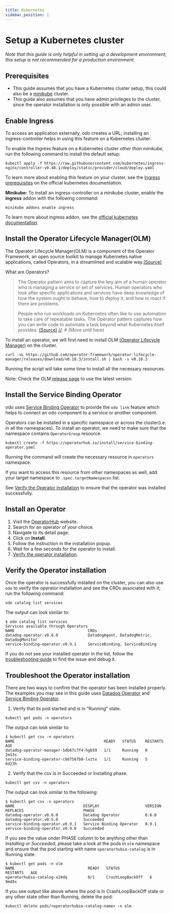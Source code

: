 ```yaml
---
title: Kubernetes
sidebar_position: 1
---
```


# Setup a Kubernetes cluster
*Note that this guide is only helpful in setting up a development environment; this setup is not recommended for a production environment.*

## Prerequisites
* This guide assumes that you have a Kubernetes cluster setup, this could also be a [minikube](https://minikube.sigs.k8s.io/docs/start/) cluster.
* This guide also assumes that you have admin privileges to the cluster, since the operator installation is only possible with an admin user.

## Enable Ingress
To access an application externally, odo creates a URL; installing an ingress-controller helps in using this feature on a Kubernetes cluster.

To enable the Ingress feature on a Kubernetes cluster _other than minikube_, run the following command to install the default setup:
```shell
kubectl apply -f https://raw.githubusercontent.com/kubernetes/ingress-nginx/controller-v0.48.1/deploy/static/provider/cloud/deploy.yaml
```
To learn more about enabling this feature on your cluster, see the [Ingress prerequisites](https://kubernetes.io/docs/concepts/services-networking/ingress/#prerequisites) on the official kubernetes documentation.

**Minikube:** To install an ingress-controller on a minikube cluster, enable the **ingress** addon with the following command:
```shell
minikube addons enable ingress
````
To learn more about ingress addon, see the [official kubernetes documentation](https://kubernetes.io/docs/tasks/access-application-cluster/ingress-minikube/).

## Install the Operator Lifecycle Manager(OLM)
The Operator Lifecycle Manager(OLM) is a component of the Operator Framework, an open source toolkit to manage Kubernetes native applications, called Operators, in a streamlined and scalable way.[(Source)](https://olm.operatorframework.io/)

[//]: # (Move this section to Architecture > Service Binding or create a new Operators doc)
What are Operators?
>The Operator pattern aims to capture the key aim of a human operator who is managing a service or set of services. Human operators who look after specific applications and services have deep knowledge of how the system ought to behave, how to deploy it, and how to react if there are problems.
>
>People who run workloads on Kubernetes often like to use automation to take care of repeatable tasks. The Operator pattern captures how you can write code to automate a task beyond what Kubernetes itself provides.
> [(Source)](https://kubernetes.io/docs/concepts/extend-kubernetes/operator/#motivation)
[//]: # (Move until here)

To install an operator, we will first need to install OLM [(Operator Lifecycle Manager)](https://olm.operatorframework.io/) on the cluster.
```shell
curl -sL https://github.com/operator-framework/operator-lifecycle-manager/releases/download/v0.18.3/install.sh | bash -s v0.18.3
```
Running the script will take some time to install all the necessary resources.

Note: Check the OLM [release page](https://github.com/operator-framework/operator-lifecycle-manager/releases/) to use the latest version.

## Install the Service Binding Operator
odo uses [Service Binding Operator](https://operatorhub.io/operator/service-binding-operator) to provide the `odo link` feature which helps to connect an odo component to a service or another component.

Operators can be installed in a specific namespace or across the cluster(i.e. in all the namespaces). To install an operator, we need to make sure that the namespace contains `OperatorGroup` resource.
```shell
kubectl create -f https://operatorhub.io/install/service-binding-operator.yaml
```
Running the command will create the necessary resource in `operators` namespace.

If you want to access this resource from other namespaces as well, add your target namespace to `.spec.targetNamespaces` list.

See [Verify the Operator installation](#verify-the-operator-installation) to ensure that the operator was installed successfully.

## Install an Operator
1. Visit the [OperatorHub](https://operatorhub.io) website.
2. Search for an operator of your choice.
3. Navigate to its detail page.
4. Click on **Install**.
5. Follow the instruction in the installation popup.
6. Wait for a few seconds for the operator to install.
7. [Verify the operator installation](#verify-the-operator-installation).

## Verify the Operator installation
Once the operator is successfully installed on the cluster, you can also use `odo` to verify the operator installation and see the CRDs associated with it; run the following command:
```shell
odo catalog list services
```
The output can look similar to:
```shell
$ odo catalog list services
Services available through Operators
NAME                                CRDs
datadog-operator.v0.6.0             DatadogAgent, DatadogMetric, DatadogMonitor
service-binding-operator.v0.9.1     ServiceBinding, ServiceBinding
```
If you do not see your installed operator in the list, follow the [troubleshooting guide](#troubleshoot-the-operator-installation) to find the issue and debug it.

## Troubleshoot the Operator installation
There are two ways to confirm that the operator has been installed properly.
The examples you may see in this guide uses [Datadog Operator](https://operatorhub.io/operator/datadog-operator) and [Service Binding Operator](https://operatorhub.io/operator/service-binding-operator).
1. Verify that its pod started and is in “Running” state.
  ```shell
  kubectl get pods -n operators
  ```
The output can look similar to:
  ```shell
  $ kubectl get csv -n operators
  NAME                                       READY   STATUS    RESTARTS   AGE
  datadog-operator-manager-5db67c7f4-hgb59   1/1     Running   0          2m13s
  service-binding-operator-c8d7587b8-lxztx   1/1     Running   5          6d23h
  ```
2. Verify that the csv is in Succeeded or Installing phase.
  ```shell
  kubectl get csv -n operators
  ```
  The output can look similar to the following:
  ```shell
  $ kubectl get csv -n operators
  NAME                              DISPLAY                    VERSION   REPLACES                          PHASE
  datadog-operator.v0.6.0           Datadog Operator           0.6.0     datadog-operator.v0.5.0           Succeeded
  service-binding-operator.v0.9.1   Service Binding Operator   0.9.1     service-binding-operator.v0.9.0   Succeeded
  ```

  If you see the value under PHASE column to be anything other than _Installing_ or _Succeeded_, please take a look at the pods in `olm` namespace and ensure that the pod starting with name `operatorhubio-catalog` is in Running state:
  ```shell
  $ kubectl get pods -n olm
  NAME                                READY   STATUS             RESTARTS   AGE
  operatorhubio-catalog-x24dq         0/1     CrashLoopBackOff   6          9m40s
  ```
  If you see output like above where the pod is in CrashLoopBackOff state or any other state other than Running, delete the pod:
  ```shell
  kubectl delete pods/<operatorhubio-catalog-name> -n olm
  ```
